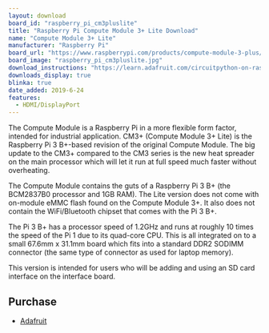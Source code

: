 ```yaml
---
layout: download
board_id: "raspberry_pi_cm3pluslite"
title: "Raspberry Pi Compute Module 3+ Lite Download"
name: "Compute Module 3+ Lite"
manufacturer: "Raspberry Pi"
board_url: "https://www.raspberrypi.com/products/compute-module-3-plus/"
board_image: "raspberry_pi_cm3pluslite.jpg"
download_instructions: "https://learn.adafruit.com/circuitpython-on-raspberrypi-linux/installing-circuitpython-on-raspberry-pi"
downloads_display: true
blinka: true
date_added: 2019-6-24
features:
  - HDMI/DisplayPort
---
```


The Compute Module is a Raspberry Pi in a more flexible form factor, intended for industrial application. CM3+ (Compute Module 3+ Lite) is the Raspberry Pi 3 B+-based revision of the original Compute Module. The big update to the CM3+ compared to the CM3 series is the new heat spreader on the main processor which will let it run at full speed much faster without overheating.

The Compute Module contains the guts of a Raspberry Pi 3 B+ (the BCM2837B0 processor and 1GB RAM). The Lite version does not come with on-module eMMC flash found on the Compute Module 3+. It also does not contain the WiFi/Bluetooth chipset that comes with the Pi 3 B+. 

The Pi 3 B+ has a processor speed of 1.2GHz and runs at roughly 10 times the speed of the Pi 1 due to its quad-core CPU. This is all integrated on to a small 67.6mm x 31.1mm board which fits into a standard DDR2 SODIMM connector (the same type of connector as used for laptop memory).

This version is intended for users who will be adding and using an SD card interface on the interface board.

## Purchase
* [Adafruit](https://www.adafruit.com/product/4093)
